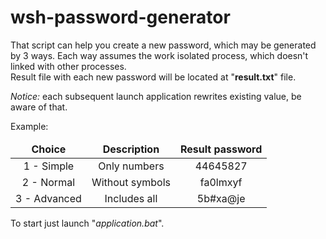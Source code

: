 # wsh-password-generator

<p>That script can help you create a new password, which may be generated by 3 ways. Each way assumes the work isolated process, which doesn't linked with other processes.<br/> Result file with each new password will be located at "<b>result.txt</b>" file.<br/>

<p><i>Notice:</i> each subsequent launch application rewrites existing value, be aware of that.</p>
Example:</p>

<table>
<thead align="center">
<tr>
<td><b>Choice</b></td>
<td><b>Description</b></td>
<td><b>Result password</b></td>
</tr>
</thead>
<tbody align="center">
<tr>
<td> 1 - Simple </td>
<td> Only numbers </td>
<td> 44645827 </td>
</tr>
<tr>
<td> 2 - Normal </td>
<td> Without symbols </td>
<td> fa0lmxyf </td>
</tr>
<tr>
<td> 3 - Advanced </td>
<td> Includes all </td>
<td> 5b#xa@je </td>
</tr>
</tbody>
</table>

To start just launch "<i>application.bat</i>".
